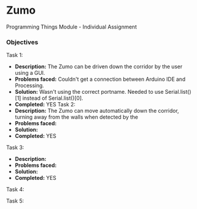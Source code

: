 # Zumo
Programming Things Module - Individual Assignment 

### Objectives
Task 1: 
  * **Description:** The Zumo can be driven down the corridor by the user using a GUI.
  * **Problems faced:** Couldn't get a connection between Arduino IDE and Processing. 
  * **Solution:** Wasn't using the correct portname. Needed to use Serial.list()[1] instead of Serial.list()[0].
  * **Completed:** YES
Task 2:
  * **Description:** The Zumo can move automatically down the corridor, turning away from the walls when detected by the 
  * **Problems faced:** 
  * **Solution:**
  * **Completed:** YES

Task 3:
  * **Description:**
  * **Problems faced:**
  * **Solution:**
  * **Completed:** YES

Task 4:

Task 5:

